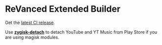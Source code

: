# ReVanced Extended Builder

Get the [latest CI release](https://github.com/KaseToatz1337/rvx-builder/releases/latest).

Use [**zygisk-detach**](https://github.com/j-hc/zygisk-detach) to detach YouTube and YT Music from Play Store if you are using magisk modules. 
